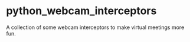 # python_webcam_interceptors
A collection of some webcam interceptors to make virtual meetings more fun.
